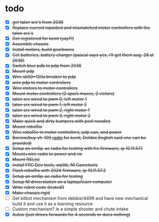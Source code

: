 # todo

- [X] ~~get talon srx's from 2036~~
- [X] ~~Replace current lopsided and mismatched motor controllers with the talon srx's~~
- [X] ~~Get registered for kcmt (yay!!!)~~  
- [x] ~~Assemble chassis~~  
- [x] ~~Install motors, build gearboxes~~  
- [x] ~~Get batteries, battery charger (pascal says yes, i’ll get them aug. 28 at 2036)~~
- [x] ~~Switch blue pdb to pdp from 2036~~
- [x] ~~Mount pdp~~
- [x] ~~Wire sb50+120a breaker to pdp~~
- [X] ~~wire pdp to motor controllers~~
- [X] ~~Wire motors to motor controllers~~  
- [X] ~~Mount motor controllers (2 spark maxes, 2 victors)~~
- [X] ~~talon srx wired to pwm 0, left motor 1~~
- [X] ~~talon srx wired to pwm 1, left motor 2~~
- [X] ~~talon srx wired to pwm 2, right motor 1~~
- [X] ~~talon srx wired to pwm 3, right motor 2~~
- [x] ~~Make quick and dirty bumpers with pool noodles~~
- [x] ~~Mount roboRio~~  
- [X] ~~Wire roboRio to motor controllers, pdp can, and power~~  
- [X] ~~Borrow/buy vh-109 [radio](https://wcproducts.com/products/frc-radio) for kcmt, Debbie English said one can be provided)~~
- [x] ~~Setup an om5p-ac radio for testing with frc firmware, ip 10.11.57.1~~  
- [X] ~~Mount+wire radio to power and rio~~  
- [X] ~~Mount RSL(s)~~  
- [x] ~~Install FRC Dev tools, wpilib, NI Gametools~~  
- [x] ~~Flash roboRio with 2024 firmware, ip 10.11.57.2~~  
- [x] ~~Setup an om5p-ac radio for testing~~
- [x] ~~Setup NI driverstation on a laptop/team computer~~  
- [x] ~~Write robot code (tested!)~~  
- [X] ~~Make chassis rigid~~  
- [ ] Get kitbot mechanism from debbie/4499 and have new mechanical build it and use it as a learning resource
- [ ] Custom mechanism? Ie a simple shooter and chute intake
- [X] ~~Autos (just drives forwards for 4 seconds or does nothing)~~
